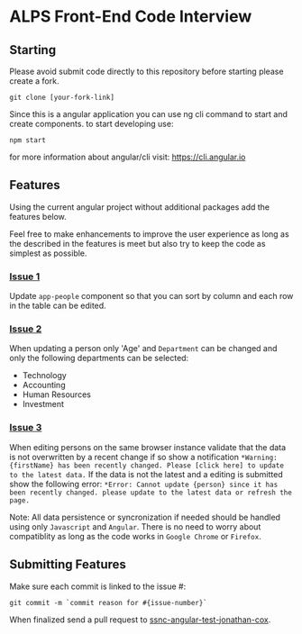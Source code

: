 # ALPS Front-End Code Interview

## Starting

Please avoid submit code directly to this repository  before starting please create a fork.

```
git clone [your-fork-link]
```

Since this is a angular application you can use ng cli command to start and create components. to start developing use:

```
npm start
```

for more information about angular/cli visit: https://cli.angular.io

## Features

Using the current angular project without additional packages add the features below.

Feel free to make enhancements to improve the user experience as long as the described in the features is meet but also try to keep the code as simplest as possible.

### [Issue 1]()
Update `app-people` component so that you can sort by column and each row in the table can be edited.

### [Issue 2]()
When updating a person only 'Age' and `Department` can be changed and only the following departments can be selected: 
- Technology
- Accounting
- Human Resources
- Investment

### [Issue 3]()
When editing persons on the same browser instance validate that the data is not overwritten by a recent change if so show a notification `*Warning: {firstName} has been recently changed. Please [click here] to update to the latest data.` If the data is not the latest and a editing is submitted show the following error: `*Error: Cannot update {person} since it has been recently changed. please update to the latest data or refresh the page.`

Note: All data persistence or syncronization if needed should be handled using only `Javascript` and `Angular`. There is no need to worry about compatiblity as long as the code works in `Google Chrome` or `Firefox`.

## Submitting Features

Make sure each commit is linked to the issue #:

```
git commit -m `commit reason for #{issue-number}`
```

When finalized send a pull request to [ssnc-angular-test-jonathan-cox](https://github.com/zhagan/ssnc-angular-test-jonathan-cox).

